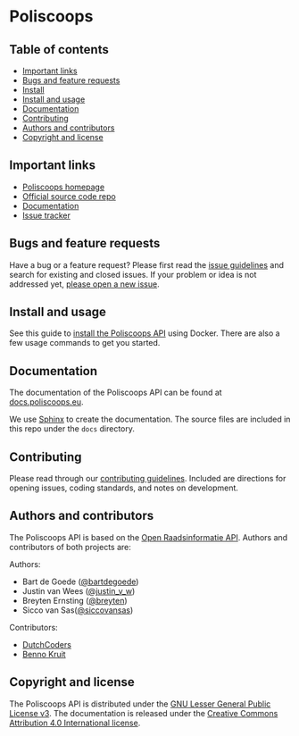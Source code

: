 # Poliscoops



## Table of contents

 - [Important links](#important-links)
 - [Bugs and feature requests](#bugs-and-feature-requests)
 - [Install](https://github.com/openstate/poliscoops/blob/master/INSTALL.rst)
 - [Install and usage](#install-and-usage)
 - [Documentation](#documentation)
 - [Contributing](#contributing)
 - [Authors and contributors](#authors-and-contributors)
 - [Copyright and license](#copyright-and-license)

## Important links
 - [Poliscoops homepage](https://poliscoops.eu/)
 - [Official source code repo](https://github.com/openstate/poliscoops/)
 - [Documentation](http://docs.poliscoops.eu/)
 - [Issue tracker](https://github.com/openstate/poliscoops/issues)

## Bugs and feature requests

Have a bug or a feature request? Please first read the [issue guidelines](https://github.com/openstate/poliscoops/blob/master/docs/dev/getting_started.rst) and search for existing and closed issues. If your problem or idea is not addressed yet, [please open a new issue](https://github.com/openstate/poliscoops/issues/new).

## Install and usage

See this guide to [install the Poliscoops API](https://github.com/openstate/poliscoops/blob/master/INSTALL.rst) using Docker. There are also a few usage commands to get you started.

## Documentation

The documentation of the Poliscoops API can be found at [docs.poliscoops.eu](http://docs.poliscoops.eu/).

We use [Sphinx](http://sphinx-doc.org/) to create the documentation. The source files are included in this repo under the `docs` directory.  

## Contributing

Please read through our [contributing guidelines](https://github.com/openstate/poliscoops/blob/master/docs/dev/getting_started.rst). Included are directions for opening issues, coding standards, and notes on development.

## Authors and contributors

The Poliscoops API is based on the [Open Raadsinformatie API](https://github.com/openstate/open-raadsinformatie/). Authors and contributors of both projects are:

Authors:

* Bart de Goede ([@bartdegoede](https://twitter.com/bartdegoede))
* Justin van Wees ([@justin_v_w](https://twitter.com/justin_v_w))
* Breyten Ernsting ([@breyten](https://twitter.com/breyten))
* Sicco van Sas([@siccovansas](https://twitter.com/siccovansas))

Contributors:

* [DutchCoders](http://dutchcoders.io/)
* [Benno Kruit](https://github.com/bennokr)

## Copyright and license

The Poliscoops API is distributed under the [GNU Lesser General Public License v3](https://www.gnu.org/licenses/lgpl.html). The documentation is released under the [Creative Commons Attribution 4.0 International license](http://creativecommons.org/licenses/by/4.0/).
